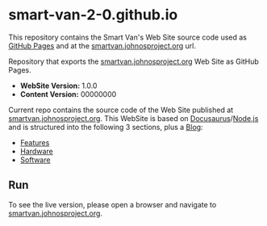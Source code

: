 # smart-van-2-0.github.io

This repository contains the Smart Van's Web Site source code used as [GitHub Pages](https://smart-van-2-0.github.io/)
and at the [smartvan.johnosproject.org](https://smartvan.johnosproject.org) url.

Repository that exports the [smartvan.johnosproject.org](https://smartvan.johnosproject.org)
Web Site as GitHub Pages.

* **WebSite Version:** 1.0.0
* **Content Version:** 00000000

Current repo contains the source code of the Web Site published at [smartvan.johnosproject.org](https://smartvan.johnosproject.org).
This WebSite is based on [Docusaurus](https://docusaurus.io/)/[Node.js](https://nodejs.org/en)
and is structured into the following 3 sections, plus a [Blog](https://smartvan.johnosproject.org/blog):

* [Features](https://smartvan.johnosproject.org/docs/category/features)
* [Hardware](https://smartvan.johnosproject.org/docs/category/hardware)
* [Software](https://smartvan.johnosproject.org/docs/category/software)


## Run

To see the live version, please open a browser and navigate to [smartvan.johnosproject.org](https://smartvan.johnosproject.org).
